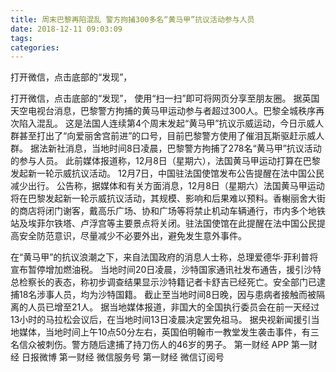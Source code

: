 ```yaml
---
title: 周末巴黎再陷混乱 警方拘捕300多名“黄马甲”抗议活动参与人员
date: 2018-12-11 09:03:09
tags: 
categories: 
---
```

打开微信，点击底部的“发现”，
<!-- more -->
打开微信，点击底部的“发现”，
使用“扫一扫”即可将网页分享至朋友圈。
据英国天空电视台消息，巴黎警方拘捕的黄马甲运动参与者超过300人。巴黎全城秩序再次陷入混乱。
这是法国人连续第4个周末发起“黄马甲”抗议示威运动，今日示威人群甚至打出了“向爱丽舍宫前进”的口号，目前巴黎警方使用了催泪瓦斯驱赶示威人群。
据法新社消息，当地时间8日凌晨，巴黎警方拘捕了278名“黄马甲”抗议活动的参与人员。
此前媒体报道称，12月8日（星期六），法国黄马甲运动打算在巴黎发起新一轮示威抗议活动。
12月7日，中国驻法国使馆发布公告提醒在法中国公民减少出行。
公告称，据媒体和有关方面消息，12月8日（星期六）法国黄马甲运动将在巴黎发起新一轮示威抗议活动，其规模、影响和后果难以预料。香榭丽舍大街的商店将闭门谢客，戴高乐广场、协和广场等将禁止机动车辆通行，市内多个地铁站及埃菲尔铁塔、卢浮宫等主要景点将关闭。驻法国使馆在此提醒在法中国公民提高安全防范意识，尽量减少不必要外出，避免发生意外事件。
 
 
在“黄马甲”的抗议浪潮之下，来自法国政府的消息人士称，总理爱德华·菲利普将宣布暂停增加燃油税。
当地时间20日凌晨，沙特国家通讯社发布通告，援引沙特总检察长的表态，称初步调查结果显示沙特籍记者卡舒吉已经死亡。安全部门已逮捕18名涉事人员，均为沙特国籍。
截止至当地时间8日晚，因与患病者接触而被隔离的人员已增至21人。
据当地媒体报道，非国大的全国执行委员会在前一天经过13小时的马拉松会议后，在当地时间13日凌晨决定罢免祖马。
据央视新闻援引当地媒体，当地时间上午10点50分左右，英国伯明翰市一教堂发生袭击事件，有三名信众被刺伤。警方随后逮捕了持刀伤人的46岁的男子。
第一财经
APP
第一财经
日报微博
第一财经
微信服务号
第一财经
微信订阅号
